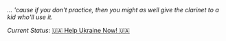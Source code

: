 _... 'cause if you don't practice, then you might as well give the clarinet to a kid who'll use it._

*Current Status:* [🇺🇦 Help Ukraine Now! 🇺🇦](https://stand-with-ukraine.pp.ua/)


